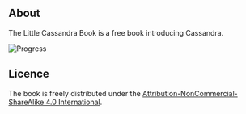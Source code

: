 ## About
The Little Cassandra Book is a free book introducing Cassandra.

![Progress](http://progressed.io/bar/1?title=progress) 

## Licence
The book is freely distributed under the  [Attribution-NonCommercial-ShareAlike 4.0 International](<http://creativecommons.org/licenses/by-nc-sa/4.0/>).
